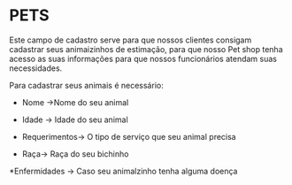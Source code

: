 # PETS
 Este campo de cadastro serve para que nossos clientes consigam cadastrar seus animaizinhos de estimação, para que nosso Pet shop tenha acesso as suas informações para que nossos funcionários atendam suas necessidades. 

Para cadastrar seus animais é necessário: 

* Nome ->Nome do seu animal 

* Idade -> Idade do seu animal 

* Requerimentos-> O tipo de serviço que seu animal precisa 

* Raça-> Raça do seu bichinho 

*Enfermidades -> Caso seu animalzinho tenha alguma doença 

 